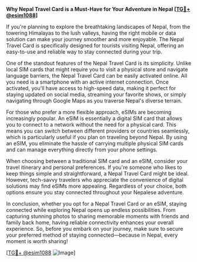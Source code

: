 **Why Nepal Travel Card is a Must-Have for Your Adventure in Nepal [[TG💪+ @esim1088](https://t.me/s/esim1088)]**

If you're planning to explore the breathtaking landscapes of Nepal, from the towering Himalayas to the lush valleys, having the right mobile or data solution can make your journey smoother and more enjoyable. The Nepal Travel Card is specifically designed for tourists visiting Nepal, offering an easy-to-use and reliable way to stay connected during your trip.

One of the standout features of the Nepal Travel Card is its simplicity. Unlike local SIM cards that might require you to visit a physical store and navigate language barriers, the Nepal Travel Card can be easily activated online. All you need is a smartphone with an active internet connection. Once activated, you'll have access to high-speed data, making it perfect for staying updated on social media, streaming your favorite shows, or simply navigating through Google Maps as you traverse Nepal's diverse terrain.

For those who prefer a more flexible approach, eSIMs are becoming increasingly popular. An eSIM is essentially a digital SIM card that allows you to connect to a network without the need for a physical card. This means you can switch between different providers or countries seamlessly, which is particularly useful if you plan on traveling beyond Nepal. By using an eSIM, you eliminate the hassle of carrying multiple physical SIM cards and can manage everything directly from your phone settings.

When choosing between a traditional SIM card and an eSIM, consider your travel itinerary and personal preferences. If you're someone who likes to keep things simple and straightforward, a Nepal Travel Card might be ideal. However, tech-savvy travelers who appreciate the convenience of digital solutions may find eSIMs more appealing. Regardless of your choice, both options ensure you stay connected throughout your Nepalese adventure.

In conclusion, whether you opt for a Nepal Travel Card or an eSIM, staying connected while exploring Nepal opens up endless possibilities. From capturing stunning photos to sharing memorable moments with friends and family back home, having reliable connectivity enhances your overall experience. So, before you embark on your journey, make sure to secure your preferred method of staying connected—because in Nepal, every moment is worth sharing! 

[[TG💪+ @esim1088](https://t.me/s/esim1088) ![Image](https://i.postimg.cc/Y0z9fWf4/image.png)]